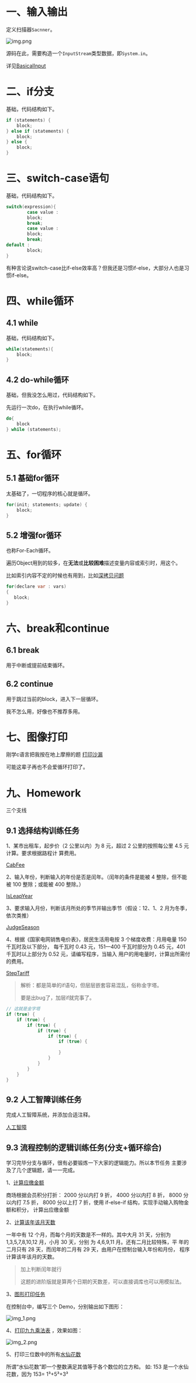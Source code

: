 # 一、输入输出

定义扫描器`Sacnner`。

![img.png](img.png)

源码在此，需要构造一个`InputStream`类型数据，即`System.in`。

详见[BasicalInput](../06-basical-input/src/sample/java/BasicalInput.java)

# 二、if分支

基础，代码结构如下。
```java
if (statements) {
    block;
} else if (statements) {
    block;
} else {
    block;
}
```

# 三、switch-case语句

基础，代码结构如下。
```java
switch(expression){
        case value :
        block;
        break; 
        case value :
        block;
        break;
default : 
        block;
}
```
有种言论说switch-case比if-else效率高？但我还是习惯if-else，大部分人也是习惯if-else。

# 四、while循环

## 4.1 while

基础，代码结构如下。
```java
while(statements){
    block;
}
```

## 4.2 do-while循环

基础，但我没怎么用过，代码结构如下。

先运行一次do，在执行while循环。
```java
do{
    block
} while (statements);
```

# 五、for循环

## 5.1 基础for循环

太基础了，一切程序的核心就是循环。
```java
for(init; statements; update) {
    block;
}
```

## 5.2 增强for循环

也称For-Each循环。

遍历Object用到的较多，在**无法**或**比较困难**描述变量内容或索引时，用这个。

比如索引内容不定的时候也有用到，比如[深拷贝问题](https://blog.csdn.net/sinat_38332832/article/details/112748972)
```java
for(declare var : vars)
{
   block;
}
```

# 六、break和continue

## 6.1 break

用于中断或提前结束循环。

## 6.2 continue

用于跳过当前的block，进入下一层循环。

我不怎么用，好像也不推荐多用。

# 七、图像打印

刚学c语言把我按在地上摩擦的题
[打印沙漏](https://blog.csdn.net/sinat_38332832/article/details/115249877)

可能这辈子再也不会爱循环打印了。

# 九、Homework

三个支线

## 9.1 选择结构训练任务

1、某市出租车，起步价（2 公里以内）为 8 元，超过 2 公里的按照每公里 4.5 元计算。要求根据路程计
算费用。

[CabFee](../07-homework2-1/src/sample/java/CabFee.java)

2、输入年份，判断输入的年份是否是闰年。（闰年的条件是能被 4 整除，但不能被 100 整除；或能被
400 整除。）

[IsLeapYear](../07-homework2-1/src/sample/java/IsLeapYear.java)

3、要求输入月份，判断该月所处的季节并输出季节（假设：12、1、2 月为冬季，依次类推）

[JudgeSeason](../07-homework2-1/src/sample/java/JudgeSeason.java)

4、根据《国家电网销售电价表》，居民生活用电按 3 个梯度收费：月用电量 150 千瓦时及以下部分，
每千瓦时 0.43 元，151—400 千瓦时部分为 0.45 元，401 千瓦时以上部分为 0.52 元，请编写程序，当输入
用户的用电量时，计算出所需付的费用。

[StepTariff](../07-homework2-1/src/sample/java/StepTariff.java)

> 解析：都是简单的if语句，但层层嵌套容易混乱，俗称金字塔。
   > 
> 要是出bug了，加层if就完事了。

```java
// 这就是金字塔
if (true) {
    if (true) {
        if (true) {
            if (true) {
                if (true) {
                    if (true) {
                        
                    }
                }
            }
        }
    }
}
```

## 9.2 人工智障训练任务

完成人工智障系统，并添加合适注释。

[人工智障](../08-homework2-2/src/sample/java/AI.java)

## 9.3 流程控制的逻辑训练任务(分支+循环综合)

学习完毕分支与循环，很有必要锻炼一下大家的逻辑能力。所以本节任务
主要涉及了几个逻辑题，请一一完成。

1、[计算应缴金额](../09-homework2-3/src/sample/java/CalDiscount.java)

商场根据会员积分打折：
2000 分以内打 9 折，
4000 分以内打 8 折，
8000 分以内打 7.5 折，
8000 分以上打 7 折，使用 if-else-if 结构，实现手动输入购物金额和积分，
计算出应缴金额

2、[计算该年该月天数](../09-homework2-3/src/sample/java/CalDate.java)

一年中有 12 个月，而每个月的天数是不一样的。其中大月 31 天，分别为
1,3,5,7,8,10,12 月，小月 30 天，分别 为 4,6,9,11 月。还有二月比较特殊，平
年的二月只有 28 天，而闰年的二月有 29 天，由用户在控制台输入年份和月份，
程序计算该年该月的天数。

> 加上判断闰年就行
> 
> 这题的进阶版就是算两个日期的天数差，可以直接调库也可以用模拟法。

3、[图形打印任务](../09-homework2-3/src/sample/java/GraphPrinter.java)

在控制台中，编写三个 Demo，分别输出如下图形：

![img_1.png](img_1.png)

4、[打印九九乘法表](../09-homework2-3/src/sample/java/MultiplicationTable.java) ，效果如图：

![img_2.png](img_2.png)

5、打印三位数中的所有[水仙花数](../09-homework2-3/src/sample/java/NarcissisticNumber.java)

所谓“水仙花数”即一个整数满足其值等于各个数位的立方和。
如: 153 是一个水仙花数，因为 153= 1³+5³+3³

